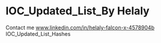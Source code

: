 # IOC_Updated_List_By Helaly
Contact me www.linkedin.com/in/helaly-falcon-x-4578904b
IOC_Updated_List_Hashes
